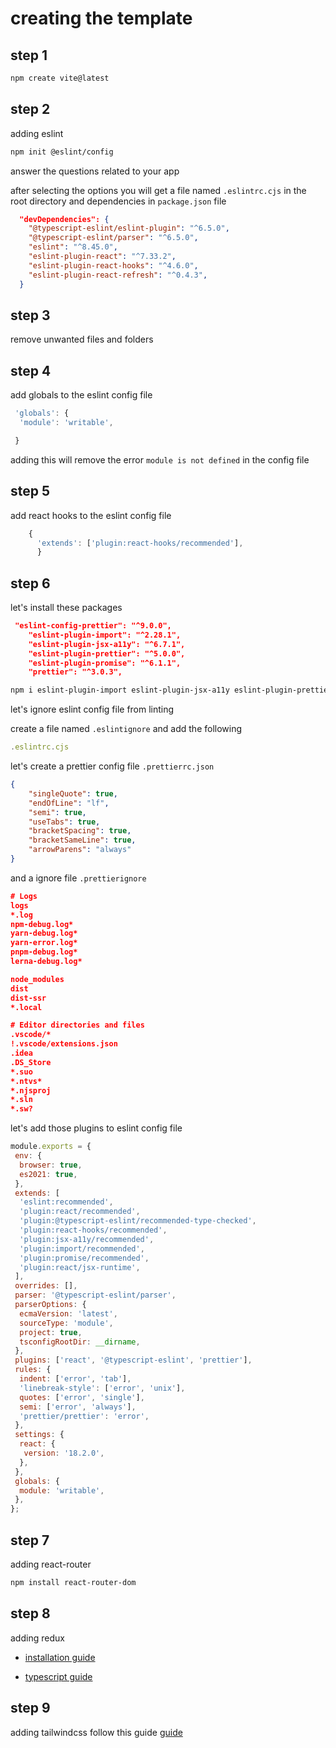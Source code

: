 # creating the template

## step 1

```bash
npm create vite@latest
```

## step 2

adding eslint

```bash
npm init @eslint/config
```

answer the questions related to your app

after selecting the options you will get a file named `.eslintrc.cjs` in the root directory
and dependencies in `package.json` file

```json
  "devDependencies": {
    "@typescript-eslint/eslint-plugin": "^6.5.0",
    "@typescript-eslint/parser": "^6.5.0",
    "eslint": "^8.45.0",
    "eslint-plugin-react": "^7.33.2",
    "eslint-plugin-react-hooks": "^4.6.0",
    "eslint-plugin-react-refresh": "^0.4.3",
  }
```

## step 3

remove unwanted files and folders

## step 4

add globals to the eslint config file

```js
 'globals': {
  'module': 'writable',

 }
```

adding this will remove the error `module is not defined` in the config file

## step 5

add react hooks to the eslint config file

```js
    {
      'extends': ['plugin:react-hooks/recommended'],
      }
```

## step 6

let's install these packages

```json
 "eslint-config-prettier": "^9.0.0",
    "eslint-plugin-import": "^2.28.1",
    "eslint-plugin-jsx-a11y": "^6.7.1",
    "eslint-plugin-prettier": "^5.0.0",
    "eslint-plugin-promise": "^6.1.1",
    "prettier": "^3.0.3",
```

```bash
npm i eslint-plugin-import eslint-plugin-jsx-a11y eslint-plugin-prettier eslint-plugin-promise prettier
```

let's ignore eslint config file from linting

create a file named `.eslintignore` and add the following

```js
.eslintrc.cjs
```

let's create a prettier config file `.prettierrc.json`

```json
{
    "singleQuote": true,
    "endOfLine": "lf",
    "semi": true,
    "useTabs": true,
    "bracketSpacing": true,
    "bracketSameLine": true,
    "arrowParens": "always"
}
```

and a ignore file `.prettierignore`

```json
# Logs
logs
*.log
npm-debug.log*
yarn-debug.log*
yarn-error.log*
pnpm-debug.log*
lerna-debug.log*

node_modules
dist
dist-ssr
*.local

# Editor directories and files
.vscode/*
!.vscode/extensions.json
.idea
.DS_Store
*.suo
*.ntvs*
*.njsproj
*.sln
*.sw?
```

let's add those plugins to eslint config file

```cjs
module.exports = {
 env: {
  browser: true,
  es2021: true,
 },
 extends: [
  'eslint:recommended',
  'plugin:react/recommended',
  'plugin:@typescript-eslint/recommended-type-checked',
  'plugin:react-hooks/recommended',
  'plugin:jsx-a11y/recommended',
  'plugin:import/recommended',
  'plugin:promise/recommended',
  'plugin:react/jsx-runtime',
 ],
 overrides: [],
 parser: '@typescript-eslint/parser',
 parserOptions: {
  ecmaVersion: 'latest',
  sourceType: 'module',
  project: true,
  tsconfigRootDir: __dirname,
 },
 plugins: ['react', '@typescript-eslint', 'prettier'],
 rules: {
  indent: ['error', 'tab'],
  'linebreak-style': ['error', 'unix'],
  quotes: ['error', 'single'],
  semi: ['error', 'always'],
  'prettier/prettier': 'error',
 },
 settings: {
  react: {
   version: '18.2.0',
  },
 },
 globals: {
  module: 'writable',
 },
};
```

## step 7

adding react-router

```bash
npm install react-router-dom
```

## step 8

adding redux

- [installation guide](https://redux-toolkit.js.org/introduction/getting-started)

- [typescript guide](https://redux-toolkit.js.org/tutorials/typescript)

## step 9

adding tailwindcss
follow this guide
[guide](https://tailwindcss.com/docs/guides/vite)
